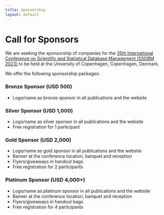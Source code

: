 ```yaml
---
title: Sponsorship
layout: default
---
```


# Call for Sponsors

We are seeking the sponsorship of companies for the [35th International Conference on Scientific and Statistical Database Management (SSDBM 2023)](https://ssdbm.org/2023/) to be held at the University of Copenhagen, Copenhagen, Denmark.

We offer the following sponsorship packages:

### Bronze Sponsor (USD 500)

- Logo/name as bronze sponsor in all publications and the website

### Silver Sponsor (USD 1,000)

- Logo/name as silver sponsor in all publications and the website
- Free registration for 1 participant

### Gold Sponsor (USD 2,000)

- Logo/name as gold sponsor in all publications and the website
- Banner at the conference location, banquet and reception
- Flyers/giveaways in handout bags
- Free registration for 2 participants

### Platinum Sponsor (USD 4,000+)

- Logo/name as platinum sponsor in all publications and the website
- Banner at the conference location, banquet and reception
- Flyers/giveaways in handout bags
- Free registration for 4 participants

<!-- For sponsorship, please contact the organizers at: ssdbm21@easychair.org -->
